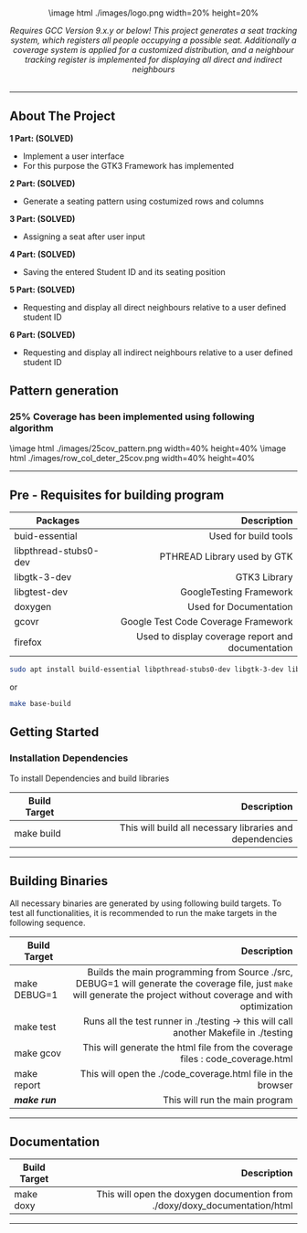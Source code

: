 <div id="top"></div>

<!-- PROJECT LOGO -->
<br />


<div align="center">

\image html ./images/logo.png width=20% height=20% 

<i>Requires GCC Version 9.x.y or below! This project generates a seat tracking system, which registers all people occupying a possible seat. Additionally a coverage system is applied for a customized distribution, and a neighbour tracking register is implemented for displaying all direct and indirect neighbours</i>
<br />
<br />

</div>

<hr>

<!-- ABOUT THE PROJECT -->
## About The Project

<strong>1 Part: (SOLVED)<br /></strong>
* Implement a user interface<br />
* For this purpose the GTK3 Framework has implemented<br />

<strong>2 Part: (SOLVED)<br /></strong>
* Generate a seating pattern using costumized rows and columns <br />

<strong>3 Part: (SOLVED)<br /></strong>
* Assigning a seat after user input <br />

<strong>4 Part: (SOLVED)<br /></strong>
* Saving the entered Student ID and its seating position <br />

<strong>5 Part: (SOLVED)<br /></strong>
* Requesting and display all direct neighbours relative to a user defined student ID<br />

<strong>6 Part: (SOLVED)<br /></strong>
* Requesting and display all indirect neighbours relative to a user defined student ID<br />

## Pattern generation
### 25% Coverage has been implemented using following algorithm


\image html ./images/25cov_pattern.png width=40% height=40%
\image html ./images/row_col_deter_25cov.png width=40% height=40%

<hr>

## Pre - Requisites for building program

| Packages              |                                       Description |
|-----------------------|--------------------------------------------------:|
| buid-essential        |                              Used for build tools |
| libpthread-stubs0-dev |                       PTHREAD Library used by GTK |
| libgtk-3-dev          |                                      GTK3 Library |
| libgtest-dev          |                           GoogleTesting Framework |
| doxygen               |                            Used for Documentation |
| gcovr                 |               Google Test Code Coverage Framework |
| firefox               | Used to display coverage report and documentation |
   
   
   ```sh
   sudo apt install build-essential libpthread-stubs0-dev libgtk-3-dev libgtest-dev doxygen gcovr firefox
   ```
   or
   
   ```sh
   make base-build 
   ```
   
   
   
<!-- GETTING STARTED -->
## Getting Started

### Installation Dependencies

To install Dependencies and build libraries


| Build Target |                                              Description |
|--------------|---------------------------------------------------------:|
| make build   | This will build all necessary libraries and dependencies |
<hr>

<!-- USAGE EXAMPLES -->
## Building Binaries
All necessary binaries are generated by using following build targets. To test all functionalities, it is recommended to run the make targets in the following sequence. 


| Build Target   |                                                                                                                                                              Description |
|----------------|-------------------------------------------------------------------------------------------------------------------------------------------------------------------------:|
| make DEBUG=1   | Builds the main programming from Source ./src, DEBUG=1 will generate the coverage file, just ```make``` will generate the project without coverage and with optimization |
| make test      |                                                                                    Runs all the test runner in ./testing -> this will call another Makefile in ./testing |
| make gcov      |                                                                                            This will generate the html file from the coverage files : code_coverage.html |
| make report    |                                                                                                              This will open the ./code_coverage.html file in the browser |
| ***make run*** |                                                                                                                                           This will run the main program |


<hr>

## Documentation

| Build Target |                                                                Description |
|--------------|---------------------------------------------------------------------------:|
| make doxy    | This will open the doxygen documention from ./doxy/doxy_documentation/html |

<hr>

